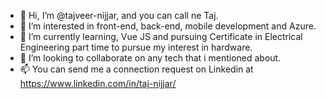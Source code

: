 - 👋 Hi, I’m @tajveer-nijjar, and you can call ne Taj.
- 👀 I’m interested in front-end, back-end, mobile development and Azure.
- 🌱 I’m currently learning, Vue JS and pursuing Certificate in Electrical Engineering part time to pursue my interest in hardware.
- 💞️ I’m looking to collaborate on any tech that i mentioned about.
- 📫 You can send me a connection request on Linkedin at https://www.linkedin.com/in/taj-nijjar/

<!---
tajveer-nijjar/tajveer-nijjar is a ✨ special ✨ repository because its `README.md` (this file) appears on your GitHub profile.
You can click the Preview link to take a look at your changes.
--->

